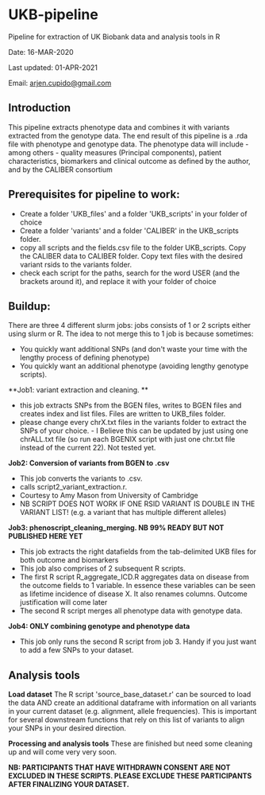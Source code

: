 # UKB-pipeline
Pipeline for extraction of UK Biobank data and analysis tools in R

Date: 16-MAR-2020

Last updated: 01-APR-2021

Email: arjen.cupido@gmail.com

**Introduction**
-----------------
This pipeline extracts phenotype data and combines it with variants extracted from the genotype data.
The end result of this pipeline is a .rda file with phenotype and genotype data. The phenotype data will include - among others - quality measures (Principal components), patient characteristics, biomarkers and clinical outcome as defined by the author, and by the CALIBER consortium


**Prerequisites for pipeline to work:**
-------------------------------------
- Create a folder 'UKB_files' and a folder 'UKB_scripts' in your folder of choice
- Create a folder 'variants' and a folder 'CALIBER' in the UKB_scripts folder.
- copy all scripts and the fields.csv file to the folder UKB_scripts. Copy the CALIBER data to CALIBER folder. Copy text files with the desired variant rsids to the variants folder. 
- check each script for the paths, search for the word USER (and the brackets around it), and replace it with your folder of choice

Buildup:
------------
There are three 4 different slurm jobs: jobs consists of 1 or 2 scripts either using slurm or R.
The idea to not merge this to 1 job is because sometimes:
- You quickly want additional SNPs (and don't waste your time with the lengthy process of defining phenotype)
- You quickly want an additional phenotype (avoiding lengthy genotype scripts).  

**Job1: variant extraction and cleaning. **
- this job extracts SNPs from the BGEN files, writes to BGEN files and creates index and list files. Files are written to UKB_files folder.
- please change every chrX.txt files in the variants folder to extract the SNPs of your choice.
		- I Believe this can be updated by just using one chrALL.txt file (so run each BGENIX script with just one chr.txt file instead of the current 22). Not tested yet.

**Job2: Conversion of variants from BGEN to .csv**
- This job converts the variants to .csv. 
- calls script2_variant_extraction.r.
- Courtesy to Amy Mason from University of Cambridge
- NB SCRIPT DOES NOT WORK IF ONE RSID VARIANT IS DOUBLE IN THE VARIANT LIST! (e.g. a variant that has multiple different alleles)

**Job3: phenoscript_cleaning_merging. NB 99% READY BUT NOT PUBLISHED HERE YET**
- This job extracts the right datafields from the tab-delimited UKB files for both outcome and biomarkers
- This job also comprises of 2 subsequent R scripts.
- The first R script R_aggregate_ICD.R aggregates data on disease from the outcome fields to 1 variable. In essence these variables can be seen as lifetime incidence of disease X. It also renames columns. Outcome justification will come later
- The second R script merges all phenotype data with genotype data. 


**Job4: ONLY combining genotype and phenotype data**
- This job only runs the second R script from job 3. Handy if you just want to add a few SNPs to your dataset.

**Analysis tools**
-------------------------------
**Load dataset**
The R script 'source_base_dataset.r' can be sourced to load the data AND create an additional dataframe with information on all variants in your current dataset (e.g. alignment, allele frequencies). This is important for several downstream functions that rely on this list of variants to align your SNPs in your desired direction. 

**Processing and analysis tools**
These are finished but need some cleaning up and will come very very soon. 


**NB: PARTICIPANTS THAT HAVE WITHDRAWN CONSENT ARE NOT EXCLUDED IN THESE SCRIPTS. PLEASE EXCLUDE THESE PARTICIPANTS AFTER FINALIZING YOUR DATASET.**


